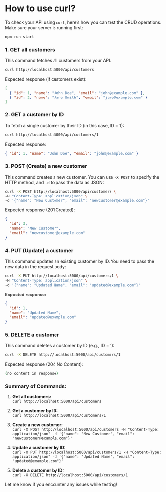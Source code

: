 # How to use curl?

To check your API using `curl`, here’s how you can test the CRUD operations. Make sure your server is running first:

```bash
npm run start
```

### 1. **GET all customers**

This command fetches all customers from your API.

```bash
curl http://localhost:5000/api/customers
```

Expected response (if customers exist):

```json
[
  { "id": 1, "name": "John Doe", "email": "john@example.com" },
  { "id": 2, "name": "Jane Smith", "email": "jane@example.com" }
]
```

### 2. **GET a customer by ID**

To fetch a single customer by their ID (in this case, ID = 1):

```bash
curl http://localhost:5000/api/customers/1
```

Expected response:

```json
{ "id": 1, "name": "John Doe", "email": "john@example.com" }
```

### 3. **POST (Create) a new customer**

This command creates a new customer. You can use `-X POST` to specify the HTTP method, and `-d` to pass the data as JSON:

```bash
curl -X POST http://localhost:5000/api/customers \
-H "Content-Type: application/json" \
-d '{"name": "New Customer", "email": "newcustomer@example.com"}'
```

Expected response (201 Created):

```json
{
  "id": 3,
  "name": "New Customer",
  "email": "newcustomer@example.com"
}
```

### 4. **PUT (Update) a customer**

This command updates an existing customer by ID. You need to pass the new data in the request body:

```bash
curl -X PUT http://localhost:5000/api/customers/1 \
-H "Content-Type: application/json" \
-d '{"name": "Updated Name", "email": "updated@example.com"}'
```

Expected response:

```json
{
  "id": 1,
  "name": "Updated Name",
  "email": "updated@example.com"
}
```

### 5. **DELETE a customer**

This command deletes a customer by ID (e.g., ID = 1):

```bash
curl -X DELETE http://localhost:5000/api/customers/1
```

Expected response (204 No Content):

```bash
(no content in response)
```

### Summary of Commands:

1. **Get all customers:**  
   `curl http://localhost:5000/api/customers`

2. **Get a customer by ID:**  
   `curl http://localhost:5000/api/customers/1`

3. **Create a new customer:**  
   `curl -X POST http://localhost:5000/api/customers -H "Content-Type: application/json" -d '{"name": "New Customer", "email": "newcustomer@example.com"}'`

4. **Update a customer by ID:**  
   `curl -X PUT http://localhost:5000/api/customers/1 -H "Content-Type: application/json" -d '{"name": "Updated Name", "email": "updated@example.com"}'`

5. **Delete a customer by ID:**  
   `curl -X DELETE http://localhost:5000/api/customers/1`

Let me know if you encounter any issues while testing!
